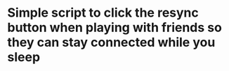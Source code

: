 # Simple script to click the resync button when playing with friends so they can stay connected while you sleep 
